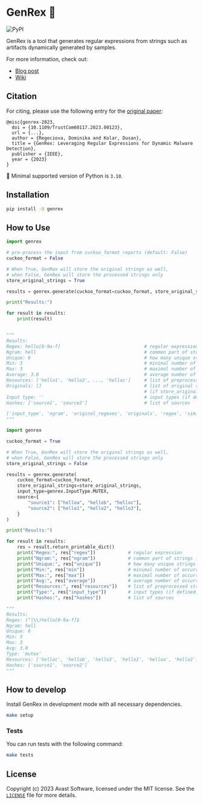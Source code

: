 # GenRex 🦖
![PyPI](TBD)

GenRex is a tool that generates regular expressions from strings such as artifacts dynamically generated by samples. 

For more information, check out:
- [Blog post](https://engineering.avast.io/tbd)
- [Wiki](https://www.github.com/avast/genrex/wiki)

## Citation 
For citing, please use the following entry for the [original paper](TBD):
```
@misc{genrex-2023,
  doi = {10.1109/TrustCom60117.2023.00123},
  url = {...},
  author = {Regeciova, Dominika and Kolar, Dusan},
  title = {GenRex: Leveraging Regular Expressions for Dynamic Malware Detection},
  publisher = {IEEE},
  year = {2023}
}
```

:snake: Minimal supported version of Python is `3.10`.

## Installation

```bash
pip install -U genrex
```

## How to Use

```python
import genrex

# pre-process the input from cuckoo_format reports (default: False)
cuckoo_format = False

# When True, GenRex will store the original strings as well,
# when False, GenRex will store the processed strings only
store_original_strings = True

results = genrex.generate(cuckoo_format=cuckoo_format, store_original_strings=store_original_strings, directory="samples")

print("Results:")

for result in results:
    print(result)


"""
Results:
Regex: hello[0-9a-f]                               # regular expression
Ngram: hell                                        # common part of strings in cluster
Unique: 6                                          # how many unique strings are in cluster
Min: 3                                             # minimal number of occurrences in samples
Max: 3                                             # maximal number of occurrences in samples
Average: 3.0                                       # average number of occurrences in samples
Resources: ['hello1', 'hello2', ..., 'helloc']     # list of preprocessed strings from cluster
Originals: []                                      # list of original strings from cluster
                                                   # (if store_original_strings is True)
Input type: ''                                     # input types (if defined)
Hashes: ['source1', 'source2']                     # list of sources

['input_type', 'ngram', 'original_regexes', 'originals', 'regex', 'similar_regex', 'similars', 'unique']
"""    
```

```python
import genrex

cuckoo_format = True

# When True, GenRex will store the original strings as well,
# when False, GenRex will store the processed strings only
store_original_strings = False

results = genrex.generate(
    cuckoo_format=cuckoo_format,
    store_original_strings=store_original_strings,
    input_type=genrex.InputType.MUTEX,
    source={
        "source1": ["helloa", "hellob", "helloc"],
        "source2": ["hello1", "hello2", "hello3"],
    }
)

print("Results:")

for result in results:
    res = result.return_printable_dict()
    print("Regex:", res["regex"])            # regular expression
    print("Ngram:", res["ngram"])            # common part of strings in cluster
    print("Unique:", res["unique"])          # how many unique strings are in cluster
    print("Min:", res["min"])                # minimal number of occurrences in samples
    print("Max:", res["max"])                # maximal number of occurrences in samples
    print("Avg:", res["average"])            # average number of occurrences in samples
    print("Resources:", res["resources"])    # list of preprocessed strings from cluster
    print("Type:", res["input_type"])        # input types (if defined)
    print("Hashes:", res["hashes"])          # list of sources

"""
Results:
Regex: (^|\\)hello[0-9a-f]$
Ngram: hell
Unique: 6
Min: 3
Max: 3
Avg: 3.0
Type: 'mutex'
Resources: ['helloc', 'hellob', 'hello3', 'hello1', 'helloa', 'hello2']
Hashes: ['source1', 'source2']
"""
```

## How to develop

Install GenRex in development mode with all necessary dependencies.

```bash
make setup
```

### Tests

You can run tests with the following command:

```bash
make tests
```

## License

Copyright (c) 2023 Avast Software, licensed under the MIT license. See the
[`LICENSE`](https://github.com/avast/genrex/blob/master/LICENSE) file for more
details.